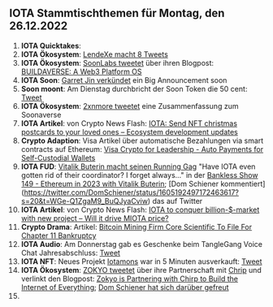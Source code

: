 ## IOTA Stammtischthemen für Montag, den 26.12.2022

1. **IOTA Quicktakes**: 
2. **IOTA Ökosystem**: [LendeXe macht 8 Tweets](https://twitter.com/LendeXeFinance/status/1604832261995745280?s=20&t=Iqilz3YvTMlJiU_81fBfCg)
3. **IOTA Ökosystem**: [SoonLabs tweetet](https://twitter.com/soon_labs/status/1605077434998480896?s=20&t=Iqilz3YvTMlJiU_81fBfCg) über ihren Blogpost: [BUILDAVERSE: A Web3 Platform OS](https://soonlabs.medium.com/buildaverse-a-web3-platform-os-981c3aef5b5e)
4. **IOTA Soon**: [Garret Jin verkündet](https://twitter.com/GarrettBullish/status/1603379605435744256?s=20&t=RHw1Kv8gA7iiLDgtZ_85lA) ein Big Announcement soon 
5. **Soon moont**: Am Dienstag durchbricht der Soon Token die 50 cent: [Tweet](https://twitter.com/the_uploadfiltr/status/1605142025405349888?s=20&t=3SYN_1Ha3eivvqxZvyVaYA)
6. **IOTA Ökosystem**: [2xnmore tweetet](https://twitter.com/2xnmore/status/1604783247770103808?s=20&t=3SYN_1Ha3eivvqxZvyVaYA) eine Zusammenfassung zum Soonaverse
7. **IOTA Artikel**: von Crypto News Flash: [IOTA: Send NFT christmas postcards to your loved ones – Ecosystem development updates](https://www.crypto-news-flash.com/iota-send-nft-christmas-postcards-to-your-loved-ones-ecosystem-development-updates/)
8. **Crypto Adaption**: Visa Artikel über automatische Bezahlungen via smart contracts auf Ethereum: [Visa Crypto for Leadership - Auto Payments for Self-Custodial Wallets](https://usa.visa.com/solutions/crypto/auto-payments-for-self-custodial-wallets.html)
9. **IOTA FUD**: [Vitalik Buterin macht seinen Running Gag](https://www.youtube.com/clip/UgkxXOq3ReA2uaThJy7eX8DM94hKLeRbvLFM) "Have IOTA even gotten rid of their coordinator? I forget always..." in der [Bankless Show 149 - Ethereum in 2023 with Vitalik Buterin](https://www.youtube.com/watch?v=QXKqIIf6_AE&feature=youtu.be); [Dom Schiener kommentiert] (https://twitter.com/DomSchiener/status/1605192497172463617?s=20&t=WGe-Q1ZgaM9_BuQJyaCviw) das auf Twitter
10. **IOTA Artikel**: von Crypto News Flash: [IOTA to conquer billion-$-market with new project – Will it drive MIOTA price?](https://www.crypto-news-flash.com/iota-to-conquer-billion-market-with-new-project-will-it-drive-miota-price/)
11. **Crypto Drama**: Artikel: [Bitcoin Mining Firm Core Scientific To File For Chapter 11 Bankruptcy](https://watcher.guru/news/bitcoin-mining-firm-core-scientific-to-file-for-chapter-11-bankruptcy)
12. **IOTA Audio**: Am Donnerstag gab es Geschenke beim TangleGang Voice Chat Jahresabschluss: [Tweet](https://twitter.com/GangTangleTalk/status/1605457098338439170?s=20&t=gJv3LGTjICxgo_ylj70m8A)
13. **IOTA NFT**: Neues Projekt [Iotamons](https://twitter.com/iotamons) war in 5 Minuten ausverkauft: [Tweet](https://twitter.com/iotamons/status/1605280129919467520?s=20&t=gJv3LGTjICxgo_ylj70m8A)
14. **IOTA Ökosystem**: [ZOKYO tweetet](https://twitter.com/ZOKYO_io/status/1605189292695093248?s=20&t=gJv3LGTjICxgo_ylj70m8A) über ihre Partnerschaft mit [Chrip](https://twitter.com/ChirpIoT) und verlinkt den Blogpost: [Zokyo is Partnering with Chirp to Build the Internet of Everything](https://medium.com/@zokyo.io/zokyo-is-partnering-with-chirp-to-build-the-internet-of-everything-1d322d3c71bf); [Dom Schiener hat sich darüber gefreut](https://twitter.com/DomSchiener/status/1605229925434269697?s=20&t=gJv3LGTjICxgo_ylj70m8A)
15. 
